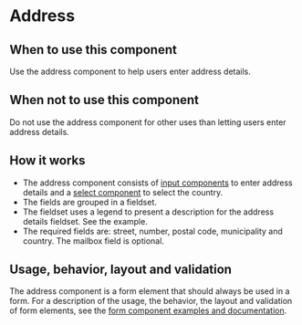 # Address

## When to use this component

Use the address component to help users enter address details.

## When not to use this component

Do not use the address component for other uses than letting users enter address details.

## How it works

* The address component consists of <a href="{{path './form-item.html'}}">input components</a> to enter address details and a <a href="{{path './select.html'}}">select component</a> to select the country.
* The fields are grouped in a fieldset.
* The fieldset uses a legend to present a description for the address details fieldset. See the example.
* The required fields are: street, number, postal code, municipality and country. The mailbox field is optional.

## Usage, behavior, layout and validation

The address component is a form element that should always be used in a form. For a description of the usage, the behavior, the layout and validation of form elements, see the <a href="{{path './form.html'}}">form component examples and documentation</a>.

